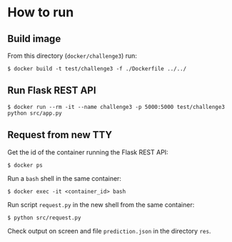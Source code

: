 # How to run

## Build image

From this directory (`docker/challenge3`) run:
    
    $ docker build -t test/challenge3 -f ./Dockerfile ../../

## Run Flask REST API

    $ docker run --rm -it --name challenge3 -p 5000:5000 test/challenge3 python src/app.py

## Request from new TTY

Get the id of the container running the Flask REST API:

    $ docker ps

Run a `bash` shell in the same container:

    $ docker exec -it <container_id> bash

Run script `request.py` in the new shell from the same container:

    $ python src/request.py

Check output on screen and file `prediction.json` in the directory `res`.
